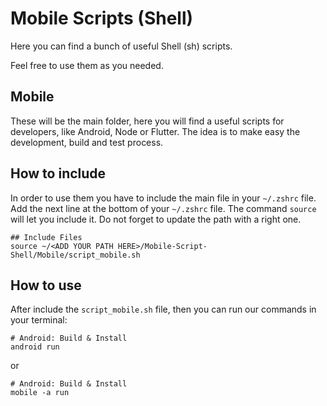 # Mobile Scripts (Shell)
Here you can find a bunch of useful Shell (sh) scripts.

Feel free to use them as you needed.

## Mobile 
These will be the main folder, here you will find  a useful scripts for developers, like Android, Node or Flutter. The idea is to make easy the development, build and test process.

## How to include
In order to use them you have to include the main file in your `~/.zshrc` file. Add the next line at the bottom of your `~/.zshrc` file. The command `source` will let you include it. Do not forget to update the path with a right one. 

```
## Include Files
source ~/<ADD YOUR PATH HERE>/Mobile-Script-Shell/Mobile/script_mobile.sh
```

## How to use
After include the `script_mobile.sh` file, then you can run our commands in your terminal:
```
# Android: Build & Install 
android run
```
or 
```
# Android: Build & Install 
mobile -a run 
```
